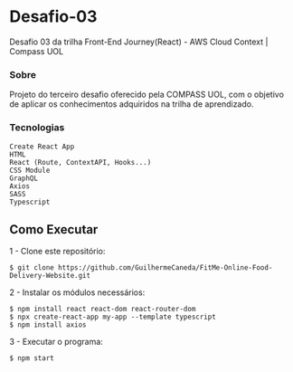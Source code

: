 # Desafio-03
Desafio 03 da trilha Front-End Journey(React) - AWS Cloud Context | Compass UOL

### Sobre

Projeto do terceiro desafio oferecido pela COMPASS UOL, com o objetivo de aplicar os conhecimentos adquiridos na trilha de aprendizado. 

### Tecnologias
```
Create React App
HTML
React (Route, ContextAPI, Hooks...)
CSS Module
GraphQL
Axios
SASS
Typescript
```
## Como Executar

1 - Clone este repositório:

```console
$ git clone https://github.com/GuilhermeCaneda/FitMe-Online-Food-Delivery-Website.git
```

2 - Instalar os módulos necessários:

```console
$ npm install react react-dom react-router-dom
$ npx create-react-app my-app --template typescript
$ npm install axios
```

3 - Executar o programa:

```console
$ npm start
```